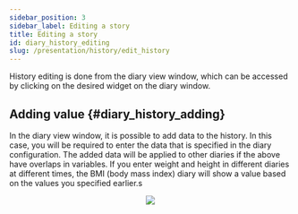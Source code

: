 ```yaml
---
sidebar_position: 3
sidebar_label: Editing a story
title: Editing a story
id: diary_history_editing
slug: /presentation/history/edit_history
---
```


History editing is done from the diary view window, which can be accessed by clicking on the desired widget on the diary window.

## Adding value {#diary_history_adding}

In the diary view window, it is possible to add data to the history. In this case, you will be required to enter the data that is specified in the diary configuration. The added data will be applied to other diaries if the above have overlaps in variables. If you enter weight and height in different diaries at different times, the BMI (body mass index) diary will show a value based on the values you specified earlier.s

<div align="center"><img type="imgscreen" src="/wellness_doc/img/presentation/diary/historyAddForm.png"/></div>
